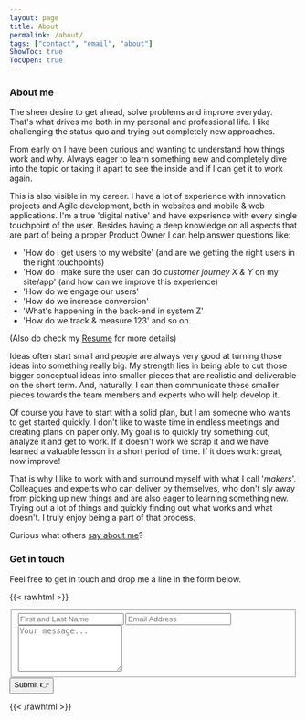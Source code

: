 ```yaml
---
layout: page
title: About
permalink: /about/
tags: ["contact", "email", "about"]
ShowToc: true
TocOpen: true
---
```


### About me 
The sheer desire to get ahead, solve problems and improve everyday. That's what drives me both in my personal and professional life. I like challenging the status quo and trying out completely new approaches.

From early on I have been curious and wanting to understand how things work and why. Always eager to learn something new and completely dive into the topic or taking it apart to see the inside and if I can get it to work again.

This is also visible in my career. I have a lot of experience with innovation projects and Agile development, both in websites and mobile & web applications. I'm a true 'digital native' and have experience with every single touchpoint of the user. Besides having a deep knowledge on all aspects that are part of being a proper Product Owner I can help answer questions like:
* 'How do I get users to my website' (and are we getting the right users in the right touchpoints)
* 'How do I make sure the user can do _customer journey X & Y_ on my site/app' (and how can we improve this experience)
* 'How do we engage our users'
* 'How do we increase conversion'
* 'What's happening in the back-end in system Z'
* 'How do we track & measure 123' and so on.

(Also do check my [Resume](/resume/) for more details)

Ideas often start small and people are always very good at turning those ideas into something really big. My strength lies in being able to cut those bigger conceptual ideas into smaller pieces that are realistic and deliverable on the short term. And, naturally, I can then communicate these smaller pieces towards the team members and experts who will help develop it.

Of course you have to start with a solid plan, but I am someone who wants to get started quickly. I don't like to waste time in endless meetings and creating plans on paper only. My goal is to quickly try something out, analyze it and get to work. If it doesn't work we scrap it and we have learned a valuable lesson in a short period of time. If it does work: great, now improve!

That is why I like to work with and surround myself with what I call '_makers_'. Colleagues and experts who can deliver by themselves, who don't sly away from picking up new things and are also eager to learning something new. Trying out a lot of things and quickly finding out what works and what doesn't. I truly enjoy being a part of that process.

Curious what others [say about me](/testimonials/)?

### Get in touch
Feel free to get in touch and drop me a line in the form below.

{{< rawhtml >}}
<form id="fs-frm" name="simple-contact-form" accept-charset="utf-8" action="https://formspree.io/f/xjvpngol" method="post">
  <fieldset id="fs-frm-inputs">
    <!-- <label for="full-name">Full Name</label> -->
    <input type="text" name="name" id="full-name" placeholder="First and Last Name" required="true">
    <!-- <label for="email-address">Email Address</label> --> 
    <input type="email" name="_replyto" id="email-address" placeholder="Email Address" required="true">
    <!-- <label for="message">Message</label> -->
    <textarea rows="5" name="message" id="message" placeholder="Your message..." required="true"></textarea>
    <input type="hidden" name="_subject" id="email-subject" value="Contact Form - About">
    <input type="text" name="_gotcha" style="display:none" />
  </fieldset>
  <input class="submit" type="submit" value="Submit 👉">
</form>
{{< /rawhtml >}}